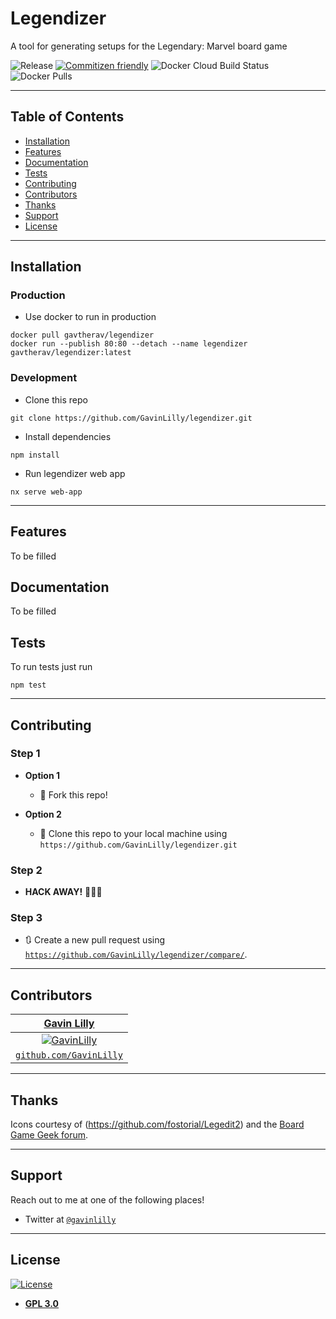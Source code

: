 # Legendizer

A tool for generating setups for the Legendary: Marvel board game

![Release](https://github.com/GavinLilly/legendizer/workflows/Release/badge.svg) [![Commitizen friendly](https://img.shields.io/badge/commitizen-friendly-brightgreen.svg)](http://commitizen.github.io/cz-cli/) ![Docker Cloud Build Status](https://img.shields.io/docker/cloud/build/gavtherav/legendizer) ![Docker Pulls](https://img.shields.io/docker/pulls/gavtherav/legendizer)

---

## Table of Contents

- [Installation](#installation)
- [Features](#features)
- [Documentation](#documentation)
- [Tests](#tests)
- [Contributing](#contributing)
- [Contributors](#contributors)
- [Thanks](#thanks)
- [Support](#support)
- [License](#license)

---

## Installation

### Production

- Use docker to run in production

```shell
docker pull gavtherav/legendizer
docker run --publish 80:80 --detach --name legendizer gavtherav/legendizer:latest
```

### Development

- Clone this repo

```shell
git clone https://github.com/GavinLilly/legendizer.git
```

- Install dependencies

```shell
npm install
```

- Run legendizer web app

```shell
nx serve web-app
```

---

## Features

To be filled

## Documentation

To be filled

## Tests

To run tests just run

```shell
npm test
```

---

## Contributing

### Step 1

- **Option 1**
    - 🍴 Fork this repo!

- **Option 2**
    - 👯 Clone this repo to your local machine using `https://github.com/GavinLilly/legendizer.git`

### Step 2

- **HACK AWAY!** 🔨🔨🔨

### Step 3

- 🔃 Create a new pull request using <a href="https://github.com/GavinLilly/legendizer/compare/" target="_blank">`https://github.com/GavinLilly/legendizer/compare/`</a>.

---

## Contributors

| <a href="https://github.com/GavinLilly" target="_blank">**Gavin Lilly**</a> |
| :---: |
| [![GavinLilly](https://avatars2.githubusercontent.com/u/29777802?s=460&v=4&s=200)](https://github.com/GavinLilly)    |
| <a href="https://github.com/GavinLilly" target="_blank">`github.com/GavinLilly`</a> |

---

## Thanks

Icons courtesy of (https://github.com/fostorial/Legedit2) and the [Board Game Geek forum](https://boardgamegeek.com/thread/1442493/team-icon-image-sharing).

---

## Support

Reach out to me at one of the following places!

- Twitter at <a href="http://twitter.com/GavinLilly" target="_blank">`@gavinlilly`</a>

---

## License

[![License](https://img.shields.io/github/license/gavinlilly/legendizer)](https://opensource.org/licenses/GPL-3.0)

- **[GPL 3.0](https://opensource.org/licenses/GPL-3.0)**
